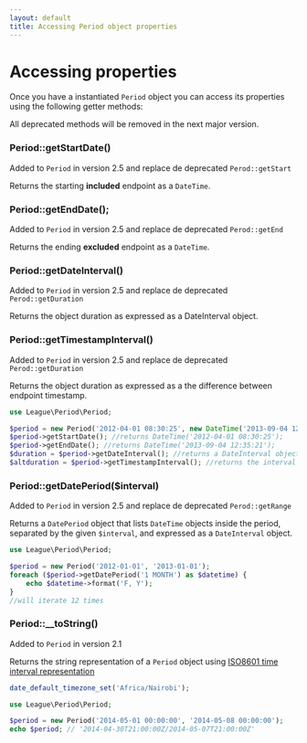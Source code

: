 ```yaml
---
layout: default
title: Accessing Period object properties
---
```


# Accessing properties

Once you have a instantiated `Period` object you can access its properties using the following getter methods:

<p class="message-warning">All deprecated methods will be removed in the next major version.</p>

### Period::getStartDate()

<p class="message-notice">Added to <code>Period</code> in version 2.5 and replace de deprecated <code>Perod::getStart</code></p>

Returns the starting **included** endpoint as a `DateTime`.

### Period::getEndDate();

<p class="message-notice">Added to <code>Period</code> in version 2.5 and replace de deprecated <code>Perod::getEnd</code></p>

Returns the ending **excluded** endpoint as a `DateTime`.

### Period::getDateInterval()

<p class="message-notice">Added to <code>Period</code> in version 2.5 and replace de deprecated <code>Perod::getDuration</code></p>

Returns the object duration as expressed as a DateInterval object.

### Period::getTimestampInterval()

<p class="message-notice">Added to <code>Period</code> in version 2.5 and replace de deprecated <code>Perod::getDuration</code></p>

Returns the object duration as expressed as a the difference between endpoint timestamp.

~~~php
use League\Period\Period;

$period = new Period('2012-04-01 08:30:25', new DateTime('2013-09-04 12:35:21'));
$period->getStartDate(); //returns DateTime('2012-04-01 08:30:25');
$period->getEndDate(); //returns DateTime('2013-09-04 12:35:21');
$duration = $period->getDateInterval(); //returns a DateInterval object
$altduration = $period->getTimestampInterval(); //returns the interval as expressed in seconds
~~~

### Period::getDatePeriod($interval)

<p class="message-notice">Added to <code>Period</code> in version 2.5 and replace de deprecated <code>Perod::getRange</code></p>

Returns a `DatePeriod` object that lists `DateTime` objects inside the period, separated by the given `$interval`, and expressed as a `DateInterval` object.

~~~php
use League\Period\Period;

$period = new Period('2012-01-01', '2013-01-01');
foreach ($period->getDatePeriod('1 MONTH') as $datetime) {
    echo $datetime->format('F, Y');
}
//will iterate 12 times
~~~

### Period::__toString()

<p class="message-notice">Added to <code>Period</code> in version 2.1</p>

Returns the string representation of a `Period` object using [ISO8601 time interval representation](http://en.wikipedia.org/wiki/ISO_8601#Time_intervals)

~~~php
date_default_timezone_set('Africa/Nairobi');

use League\Period\Period;

$period = new Period('2014-05-01 00:00:00', '2014-05-08 00:00:00');
echo $period; // '2014-04-30T21:00:00Z/2014-05-07T21:00:00Z'
~~~